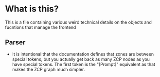 # What is this?

This is a file containing various weird technical details on the objects and fucntions that manage the frontend

## Parser

- It is intentional that the documentation defines that zones are between special tokens, but you actually get back as many ZCP nodes as you have special tokens. The first token is the "[Prompt]" equivalent as that makes the ZCP graph much simpler.